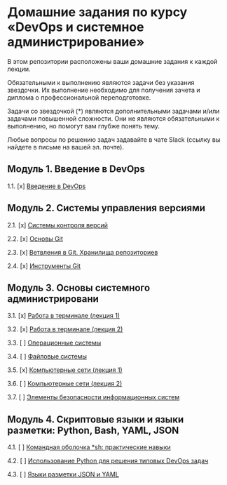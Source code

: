 # Домашние задания по курсу «DevOps и системное администрирование»

В этом репозитории расположены ваши домашние задания к каждой лекции. 

Обязательными к выполнению являются задачи без указания звездочки. Их выполнение необходимо для получения зачета и диплома о профессиональной переподготовке.

Задачи со звездочкой (*) являются дополнительными задачами и/или задачами повышенной сложности. Они не являются обязательными к выполнению, но помогут вам глубже понять тему.

Любые вопросы по решению задач задавайте в чате Slack (ссылку вы найдете в письме на вашей эл. почте).

## Модуль 1. Введение в DevOps

1.1. [x] [Введение в DevOps](01-intro-01/README.md)

## Модуль 2. Системы управления версиями

2.1. [x] [Системы контроля версий](02-git-01-vcs/README.md)

2.2. [x] [Основы Git](02-git-02-base/README.md)

2.3. [x] [Ветвления в Git. Хранилища репозиториев](02-git-03-branching/README.md)

2.4. [x] [Инструменты Git](02-git-04-tools/README.md)

## Модуль 3. Основы системного администрировани

3.1. [x] [Работа в терминале (лекция 1)](03-sysadmin-01-terminal/README.md)

3.2. [x] [Работа в терминале (лекция 2)](03-sysadmin-02-terminal/README.md)

3.3. [ ] [Операционные системы](03-sysadmin-03-os.md) 

3.4. [ ] [Файловые системы](03-sysadmin-04-fs.md) 

3.5. [x] [Компьютерные сети (лекция 1)](03-sysadmin-05-net/03-sysadmin-05-net_pt1.md)

3.6. [ ] [Компьютерные сети (лекция 2)](03-sysadmin-06-net_pt2.md)

3.7. [ ] [Элементы безопасности информационных систем](03-sysadmin-07-security.md)

## Модуль 4. Скриптовые языки и языки разметки: Python, Bash, YAML, JSON

4.1. [ ] [Командная оболочка *sh: практические навыки](04-script-01-sh.md)

4.2. [ ] [Использование Python для решения типовых DevOps задач](04-script-02-py.md)

4.3. [ ] [Языки разметки JSON и YAML](04-script-03-yaml.md)
